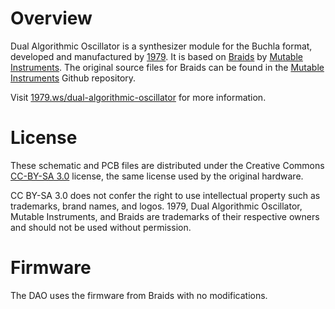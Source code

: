 Overview
=======

Dual Algorithmic Oscillator is a synthesizer module for the Buchla format, developed and manufactured by [1979](https://1979.ws/). It is based on [Braids](https://mutable-instruments.net/modules/braids/) by [Mutable Instruments](https://mutable-instruments.net/). The original source files for Braids can be found in the [Mutable Instruments](https://github.com/pichenettes/eurorack) Github repository.

Visit [1979.ws/dual-algorithmic-oscillator](https://1979.ws/dual-algorithmic-oscillator/) for more information.

License
=======

These schematic and PCB files are distributed under the Creative Commons [CC-BY-SA 3.0](https://creativecommons.org/licenses/by-sa/3.0/) license, the same license used by the original hardware.

CC BY-SA 3.0 does not confer the right to use intellectual property such as trademarks, brand names, and logos. 1979, Dual Algorithmic Oscillator, Mutable Instruments, and Braids are trademarks of their respective owners and should not be used without permission.

Firmware
=======

The DAO uses the firmware from Braids with no modifications.